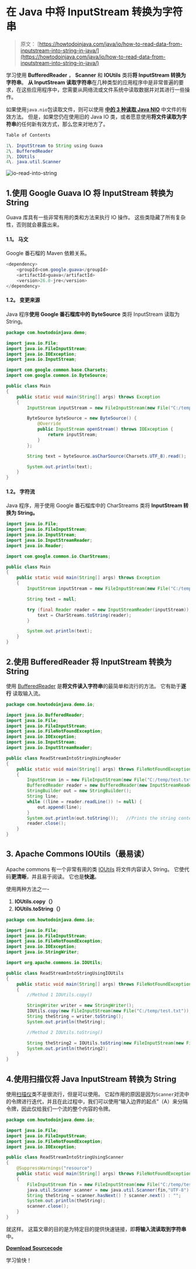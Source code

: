 # 在 Java 中将 InputStream 转换为字符串

> 原文： [https://howtodoinjava.com/java/io/how-to-read-data-from-inputstream-into-string-in-java/](https://howtodoinjava.com/java/io/how-to-read-data-from-inputstream-into-string-in-java/)

学习使用 **BufferedReader** ， **Scanner** 和 **IOUtils** 类将**将 InputStream 转换为字符串**。 **从 InputStream 读取字符串**在几种类型的应用程序中是非常普遍的要求，在这些应用程序中，您需要从网络流或文件系统中读取数据并对其进行一些操作。

如果使用`java.nio`包读取文件，则可以使用 [**中的 3 种读取 Java NIO**](//howtodoinjava.com/java-7/nio/3-ways-to-read-files-using-java-nio/ "3 ways to read files using Java NIO") 中文件的有效方法。 但是，如果您仍在使用旧的 Java IO 类，或者愿意使用**将文件读取为字符串**的任何新有效方式，那么您来对地方了。

```java
Table of Contents

1\. InputStream to String using Guava
2\. BufferedReader
3\. IOUtils
4\. java.util.Scanner

```

![io-read-into-string](img/85863d8a10e84323baebde755b8c8055.png)

## 1.使用 Google Guava IO 将 InputStream 转换为 String

Guava 库具有一些非常有用的类和方法来执行 IO 操作。 这些类隐藏了所有复杂性，否则就会暴露出来。

#### 1.1。 马文

Google 番石榴的 Maven 依赖关系。

```java
<dependency>
	<groupId>com.google.guava</groupId>
	<artifactId>guava</artifactId>
	<version>26.0-jre</version>
</dependency>

```

#### 1.2。 变更来源

Java 程序**使用 Google 番石榴库中的 ByteSource** 类将 InputStream 读取为 String。

```java
package com.howtodoinjava.demo;

import java.io.File;
import java.io.FileInputStream;
import java.io.IOException;
import java.io.InputStream;

import com.google.common.base.Charsets;
import com.google.common.io.ByteSource;

public class Main 
{
    public static void main(String[] args) throws Exception
    {
        InputStream inputStream = new FileInputStream(new File("C:/temp/test.txt"));

        ByteSource byteSource = new ByteSource() {
            @Override
            public InputStream openStream() throws IOException {
                return inputStream;
            }
        };

        String text = byteSource.asCharSource(Charsets.UTF_8).read();

        System.out.println(text);
    }
}

```

#### 1.2。 字符流

Java 程序，用于使用 Google 番石榴库中的 CharStreams 类将 **InputStream 转换为 String。**

```java
import java.io.File;
import java.io.FileInputStream;
import java.io.InputStream;
import java.io.InputStreamReader;
import java.io.Reader;

import com.google.common.io.CharStreams;

public class Main 
{
    public static void main(String[] args) throws Exception
    {
        InputStream inputStream = new FileInputStream(new File("C:/temp/test.txt"));

        String text = null;

        try (final Reader reader = new InputStreamReader(inputStream)) {
            text = CharStreams.toString(reader);
        }

        System.out.println(text);
    }
}

```

## 2.使用 BufferedReader 将 InputStream 转换为 String

使用 [BufferedReader](https://docs.oracle.com/javase/8/docs/api/java/io/BufferedReader.html) 是**将文件读入字符串**的最简单和流行的方法。 它有助于**逐行** 读取输入流。

```java
package com.howtodoinjava.demo.io;

import java.io.BufferedReader;
import java.io.File;
import java.io.FileInputStream;
import java.io.FileNotFoundException;
import java.io.IOException;
import java.io.InputStream;
import java.io.InputStreamReader;

public class ReadStreamIntoStringUsingReader
{
	public static void main(String[] args) throws FileNotFoundException, IOException 
	{
		InputStream in = new FileInputStream(new File("C:/temp/test.txt"));
		BufferedReader reader = new BufferedReader(new InputStreamReader(in));
	    StringBuilder out = new StringBuilder();
	    String line;
	    while ((line = reader.readLine()) != null) {
	        out.append(line);
	    }
	    System.out.println(out.toString());   //Prints the string content read from input stream
	    reader.close();
	}
}

```

## 3\. Apache Commons IOUtils（最易读）

Apache commons 有一个非常有用的类 [IOUtils](https://commons.apache.org/proper/commons-io/javadocs/api-2.5/org/apache/commons/io/IOUtils.html) 将文件内容读入 String。 它使代码**更清晰**，并且易于阅读。 它也是**快速**。

使用两种方法之一-

1.  **IOUtils.copy（）**
2.  **IOUtils.toString（）**

```java
package com.howtodoinjava.demo.io;

import java.io.File;
import java.io.FileInputStream;
import java.io.FileNotFoundException;
import java.io.IOException;
import java.io.StringWriter;

import org.apache.commons.io.IOUtils;

public class ReadStreamIntoStringUsingIOUtils
{
	public static void main(String[] args) throws FileNotFoundException, IOException 
	{
		//Method 1 IOUtils.copy()

		StringWriter writer = new StringWriter();
		IOUtils.copy(new FileInputStream(new File("C:/temp/test.txt")), writer, "UTF-8");
		String theString = writer.toString();
		System.out.println(theString);

		//Method 2 IOUtils.toString()

		String theString2 = IOUtils.toString(new FileInputStream(new File("C:/temp/test.txt")), "UTF-8");
		System.out.println(theString2);
	}
}

```

## 4.使用扫描仪将 Java InputStream 转换为 String

使用[扫描仪](https://docs.oracle.com/javase/7/docs/api/java/util/Scanner.html)类不是​​很流行，但是可以使用。 它起作用的原因是因为`Scanner`对流中的令牌进行迭代，并且在此过程中，我们可以使用“输入边界的起点”（A）来分隔令牌，因此仅给我们一个流的整个内容的令牌。

```java
package com.howtodoinjava.demo.io;

import java.io.File;
import java.io.FileInputStream;
import java.io.FileNotFoundException;
import java.io.IOException;

public class ReadStreamIntoStringUsingScanner
{
	@SuppressWarnings("resource")
	public static void main(String[] args) throws FileNotFoundException, IOException 
	{
		FileInputStream fin = new FileInputStream(new File("C:/temp/test.txt"));
		java.util.Scanner scanner = new java.util.Scanner(fin,"UTF-8").useDelimiter("\A");
		String theString = scanner.hasNext() ? scanner.next() : "";
		System.out.println(theString);
		scanner.close();
	}
}

```

就这样。 这篇文章的目的是为特定目的提供快速链接，即**将输入流读取到字符串**中。

**[Download Sourcecode](https://docs.google.com/file/d/0B7yo2HclmjI4MjI3VlR5RkpTU0U/edit?usp=sharing)**

学习愉快！